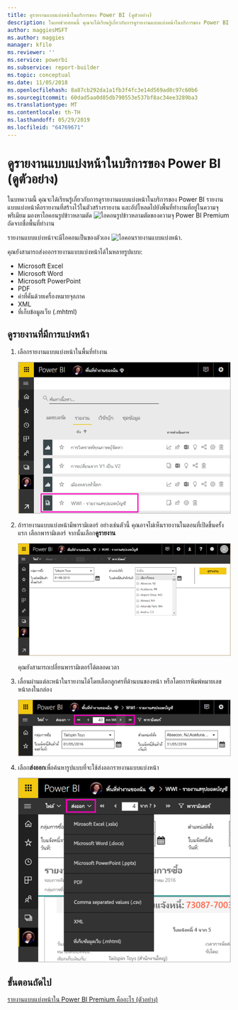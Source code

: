 ```yaml
---
title: ดูรายงานแบบแบ่งหน้าในบริการของ Power BI (ดูตัวอย่าง)
description: ในบทช่วยสอนนี้ คุณจะได้เรียนรู้เกี่ยวกับการดูรายงานแบบแบ่งหน้าในบริการของ Power BI
author: maggiesMSFT
ms.author: maggies
manager: kfile
ms.reviewer: ''
ms.service: powerbi
ms.subservice: report-builder
ms.topic: conceptual
ms.date: 11/05/2018
ms.openlocfilehash: 8a87cb292da1a1fb3f4fc3e14d569ad8c97c60b6
ms.sourcegitcommit: 60dad5aa0d85db790553e537bf8ac34ee3289ba3
ms.translationtype: MT
ms.contentlocale: th-TH
ms.lasthandoff: 05/29/2019
ms.locfileid: "64769671"
---
```

# <a name="view-a-paginated-report-in-the-power-bi-service-preview"></a>ดูรายงานแบบแบ่งหน้าในบริการของ Power BI (ดูตัวอย่าง)

ในบทความนี้ คุณจะได้เรียนรู้เกี่ยวกับการดูรายงานแบบแบ่งหน้าในบริการของ Power BI รายงานแบบแบ่งหน้าคือรายงานที่สร้างไว้ในตัวสร้างรายงาน และอัปโหลดไปยังพื้นที่ทำงานที่อยู่ในความจุพรีเมียม มองหาไอคอนรูปข้าวหลามตัด ![ไอคอนรูปข้าวหลามตัดของความจุ Power BI Premium](media/paginated-reports-save-to-power-bi-service/premium-diamond.png) ถัดจากชื่อพื้นที่ทำงาน 

รายงานแบบแบ่งหน้าจะมีไอคอนเป็นของตัวเอง ![ไอคอนรายงานแบบแบ่งหน้า](media/paginated-reports-view-power-bi-service/power-bi-paginated-report-icon.png).

คุณยังสามารถส่งออกรายงานแบบแบ่งหน้าได้ในหลายรูปแบบ: 

- Microsoft Excel
- Microsoft Word
- Microsoft PowerPoint
- PDF
- ค่าที่คั่นด้วยเครื่องหมายจุลภาค
- XML
- ที่เก็บข้อมูลเว็บ (.mhtml)

## <a name="view-a-paginated-report"></a>ดูรายงานที่มีการแบ่งหน้า

1. เลือกรายงานแบบแบ่งหน้าในพื้นที่ทำงาน

    ![รายงานแบบแบ่งหน้าในบริการของ Power BI](media/paginated-reports-view-power-bi-service/power-bi-paginated-report-in-service.png)

2. ถ้ารายงานแบบแบ่งหน้ามีพารามิเตอร์ อย่างเช่นตัวนี้ คุณอาจไม่เห็นรายงานในตอนที่เปิดขึ้นครั้งแรก เลือกพารามิเตอร์ จากนั้นเลือก**ดูรายงาน** 

     ![เลือกพารามิเตอร์เพื่อดูรายงาน](media/paginated-reports-view-power-bi-service/power-bi-paginated-select-parameters.png)

    คุณยังสามารถเปลี่ยนพารามิเตอร์ได้ตลอดเวลา

1. เลื่อนผ่านแต่ละหน้าในรายงานได้โดยเลือกลูกศรที่ด้านบนของหน้า หรือโดยการพิมพ์หมายเลขหน้าลงในกล่อง
    
   ![เลื่อนผ่านแต่ละหน้าในรายงาน](media/paginated-reports-view-power-bi-service/power-bi-paginated-page-thru-report.png)

4. เลือก**ส่งออก**เพื่อค้นหารูปแบบที่จะใช้ส่งออกรายงานแบบแบ่งหน้า

    ![เลือกรูปแบบการส่งออก](media/paginated-reports-view-power-bi-service/power-bi-paginated-export.png)


## <a name="next-steps"></a>ขั้นตอนถัดไป

[รายงานแบบแบ่งหน้าใน Power BI Premium คืออะไร (ตัวอย่าง)](paginated-reports-report-builder-power-bi.md)
